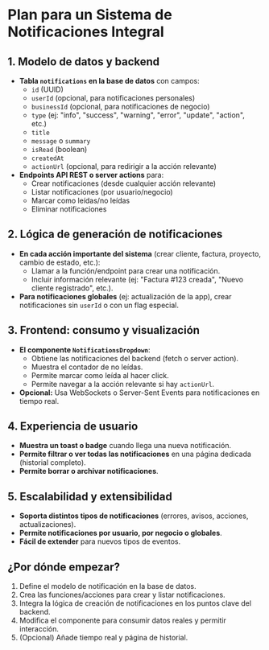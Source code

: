 # Plan para un Sistema de Notificaciones Integral

## 1. Modelo de datos y backend
- **Tabla `notifications` en la base de datos** con campos:
  - `id` (UUID)
  - `userId` (opcional, para notificaciones personales)
  - `businessId` (opcional, para notificaciones de negocio)
  - `type` (ej: "info", "success", "warning", "error", "update", "action", etc.)
  - `title`
  - `message` o `summary`
  - `isRead` (boolean)
  - `createdAt`
  - `actionUrl` (opcional, para redirigir a la acción relevante)
- **Endpoints API REST o server actions** para:
  - Crear notificaciones (desde cualquier acción relevante)
  - Listar notificaciones (por usuario/negocio)
  - Marcar como leídas/no leídas
  - Eliminar notificaciones

## 2. Lógica de generación de notificaciones
- **En cada acción importante del sistema** (crear cliente, factura, proyecto, cambio de estado, etc.):
  - Llamar a la función/endpoint para crear una notificación.
  - Incluir información relevante (ej: "Factura #123 creada", "Nuevo cliente registrado", etc.).
- **Para notificaciones globales** (ej: actualización de la app), crear notificaciones sin `userId` o con un flag especial.

## 3. Frontend: consumo y visualización
- **El componente `NotificationsDropdown`**:
  - Obtiene las notificaciones del backend (fetch o server action).
  - Muestra el contador de no leídas.
  - Permite marcar como leída al hacer click.
  - Permite navegar a la acción relevante si hay `actionUrl`.
- **Opcional:** Usa WebSockets o Server-Sent Events para notificaciones en tiempo real.

## 4. Experiencia de usuario
- **Muestra un toast o badge** cuando llega una nueva notificación.
- **Permite filtrar o ver todas las notificaciones** en una página dedicada (historial completo).
- **Permite borrar o archivar notificaciones**.

## 5. Escalabilidad y extensibilidad
- **Soporta distintos tipos de notificaciones** (errores, avisos, acciones, actualizaciones).
- **Permite notificaciones por usuario, por negocio o globales**.
- **Fácil de extender** para nuevos tipos de eventos.

## ¿Por dónde empezar?
1. Define el modelo de notificación en la base de datos.
2. Crea las funciones/acciones para crear y listar notificaciones.
3. Integra la lógica de creación de notificaciones en los puntos clave del backend.
4. Modifica el componente para consumir datos reales y permitir interacción.
5. (Opcional) Añade tiempo real y página de historial.
